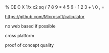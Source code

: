 %   CE  C  X
1/x x2 sq  /
 7  8  9   *
 4  5  6   -
 1  2  3   +
 \  0  ,   =

https://github.com/Microsoft/calculator


no web based if possible

cross platform

proof of concept quality
